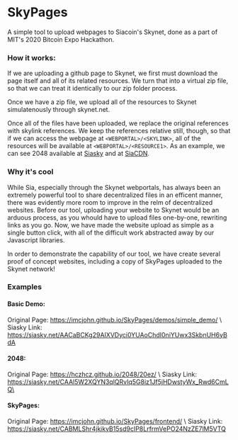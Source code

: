 # SkyPages
A simple tool to upload webpages to Siacoin's Skynet, done as a part of MIT's 2020 Bitcoin Expo Hackathon.

### How it works:

If we are uploading a github page to Skynet, we first must download the page itself and all of its related resources. We turn that into a virtual zip file, so that we can treat it identically to our zip folder process.

Once we have a zip file, we upload all of the resources to Skynet simulatenously through skynet.net. 

Once all of the files have been uploaded, we replace the original references with skylink references.
We keep the references relative still, though, so that if we can access the webpage at `<WEBPORTAL>/<SKYLINK>`, all of the resources will be available at `<WEBPORTAL>/<RESOURCE1>`. As an example, we can see 2048 available at [Siasky](https://siasky.net/CAAl5W2XQYN3qlQRvIq5G8iz1Jf5jHDwstyWx_Rwd6CmLQ) and at [SiaCDN](https://siacdn.com/CAAl5W2XQYN3qlQRvIq5G8iz1Jf5jHDwstyWx_Rwd6CmLQ).

### Why it's cool

While Sia, especially through the Skynet webportals, has always been an extremely powerful tool to share decentralized files in an efficent manner, there was evidently more room to improve in the relm of decentralized websites. Before our tool, uploading your website to Skynet would be an arduous process, as you whould have to upload files one-by-one, rewriting links as you go. Now, we have made the website upload as simple as a single button click, with all of the difficult work abstracted away by our Javascript libraries. 

In order to demonstrate the capability of our tool, we have create several proof of concept websites, including a copy of SkyPages uploaded to the Skynet network!

### Examples
#### Basic Demo:
Original Page: https://imcjohn.github.io/SkyPages/demos/simple_demo/ \\
Siasky Link: https://siasky.net/AACaBCKg29AIXVDyci0YUAoChdI0niYUwx3SkbnUH6yBdA

#### 2048:
Original Page: https://hczhcz.github.io/2048/20ez/ \\
Siasky Link: https://siasky.net/CAAl5W2XQYN3qlQRvIq5G8iz1Jf5jHDwstyWx_Rwd6CmLQ\

#### SkyPages:
Original Page: https://imcjohn.github.io/SkyPages/frontend/ \\
Siasky Link: https://siasky.net/CABMLShr4jkikvB15sd9cIP8LrfrmVePO24NzZE7lM5VTQ
